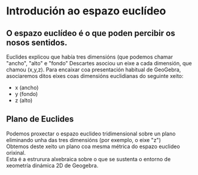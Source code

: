 # Introdución ao espazo euclídeo

## O espazo euclídeo é o que poden percibir os nosos sentidos.
Euclides explicou que había tres dimensións (que podemos chamar "ancho", "alto" e "fondo"
Descartes asociou un eixe  a cada dimensión, que chamou (x,y,z). 
Para encaixar coa presentación habitual de GeoGebra, asociaremos ditos eixes coas dimensións euclidianas do seguinte xeito:
* x (ancho)
* y (fondo)
* z (alto)

## Plano de Euclides
Podemos proxectar o espazo euclideo tridimensional sobre un plano eliminando unha das tres dimensións (por exemplo, o eixe "z") <br>
Obtemos deste xeito un plano coa mesma métrica do espazo euclideo orixinal. <br>
Esta é a estrurura alxebraica sobre o que se sustenta o entorno de xeometría dinámica 2D de Geogebra.
